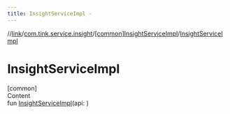 ```yaml
---
title: InsightServiceImpl -
---
```

//[link](../../index.md)/[com.tink.service.insight](../index.md)/[[common]InsightServiceImpl](index.md)/[InsightServiceImpl](-insight-service-impl.md)



# InsightServiceImpl  
[common]  
Content  
fun [InsightServiceImpl](-insight-service-impl.md)(api: <ERROR CLASS>)  



